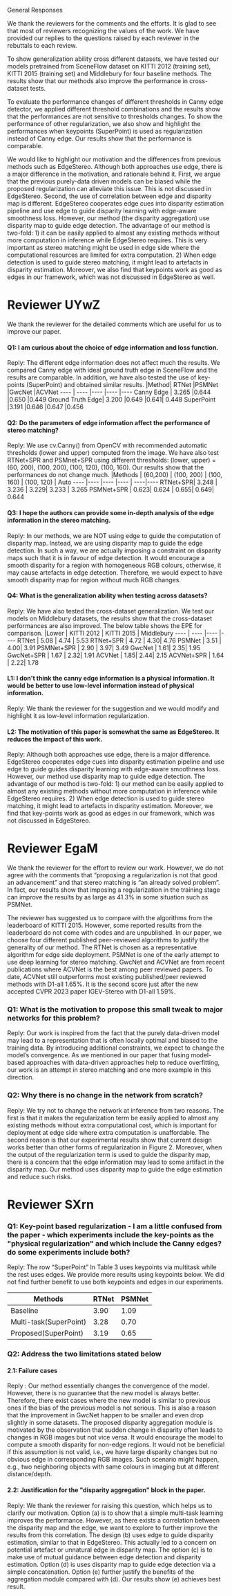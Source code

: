 General Responses

We thank the reviewers for the comments and the efforts. It is glad to see that most of reviewers recognizing the values of the work. We have provided our replies to the questions raised by each reviewer in the rebuttals to each review. 

To show generalization ability cross different datasets, we have tested our models pretrained from SceneFlow dataset on KITTI 2012 (training set), KITTI 2015 (training set) and Middlebury for four baseline methods. The results show that our methods also improve the performance in cross-dataset tests.

To evaluate the performance changes of different thresholds in Canny edge detector, we applied different threshold combinations and the results show that the performances are not sensitive to thresholds changes. To show the performance of other regularization, we also show and highlight the performances when keypoints (SuperPoint) is used as regularization instead of Canny edge. Our results show that the performance is comparable. 

We would like to highlight our motivation and the differences from previous methods such as EdgeStereo.  Although both approaches use edge, there is a major difference in the motivation, and rationale behind it. First, we argue that the previous purely-data driven models can be biased while the proposed regularization can alleviate this issue. This is not discussed in EdgeStereo. Second, the use of correlation between edge and disparity map is different. EdgeStereo cooperates edge cues into disparity estimation pipeline and use edge to guide disparity learning with edge-aware smoothness loss. However, our method (the disparity aggregation) use disparity map to guide edge detection. The advantage of our method is two-fold: 1) it can be easily applied to almost any existing methods without more computation in inference while EdgeStereo requires. This is very important as stereo matching might be used in edge side where the computational resources are limited for extra computation.   2) When edge detection is used to guide stereo matching, it might lead to artefacts in disparity estimation. Moreover, we also find that keypoints work as good as edges in our framework, which was not discussed in EdgeStereo as well.

            
# Reviewer UYwZ

We thank the reviewer for the detailed comments which are useful for us to improve our paper. 
#### Q1: I am curious about the choice of edge information and loss function. 
Reply: The different edge information does not affect much the results. We compared Canny edge with ideal ground truth edge in SceneFlow and the results are comparable. In addition, we have also tested the use of key-points (SuperPoint) and obtained similar results. 
|Method| RTNet |PSMNet |GwcNet |ACVNet
---- | ---- |---- |---- |---- 
Canny Edge | 3.265 |0.644 |0.650 |0.449
Ground Truth Edge| 3.200 |0.649 |0.641| 0.448
SuperPoint |3.191 |0.646 |0.647 |0.456
 
#### Q2: Do the parameters of edge information affect the performance of stereo matching?
Reply: We use cv.Canny() from OpenCV with recommended automatic thresholds (lower and upper) computed from the image. We have also test RTNet+SPR and PSMnet+SPR using different thresholds: (lower, upper) =  (60, 200), (100, 200), (100, 120), (100, 160). Our results show that the performances do not change much. 
|Methods | (60,200) | (100, 200) |  (100, 160)  | (100, 120)   | Auto 
---- |---- |---- |---- | ----|---- 
RTNet+SPR| 3.248 | 3.236  | 3.229| 3.233 | 3.265
PSMNet+SPR | 0.623| 0.624 | 0.655| 0.649|  0.644 

 
            
#### Q3: I hope the authors can provide some in-depth analysis of the edge information in the stereo matching. 
Reply: In our methods, we are NOT using edge to guide the computation of disparity map. Instead, we are using disparity map to guide the edge detection. In such a way, we are actually imposing a constraint on disparity maps such that it is in favour of edge detection. It would encourage a smooth disparity for a region with homogeneous RGB colours, otherwise, it may cause artefacts in edge detection. Therefore, we would expect to have smooth disparity map for region without much RGB changes. 

#### Q4: What is the generalization ability when testing across datasets?
Reply: We have also tested the cross-dataset generalization. We test our models on Middlebury datasets, the results show that the cross-dataset performances are also improved. The below table shows the EPE for comparison. 
 |Lower | KITTI 2012 | KITTI 2015 | Middlebury
---- | ---- |---- |---- 
RTNet | 5.08 | 4.74 | 5.53 
RTNet+SPR  | 4.72 | 4.30| 4.76
PSMNet  | 3.51 | 4.00| 3.91
PSMNet+SPR  | 2.90 | 3.97| 3.49
GwcNet | 1.61| 2.35| 1.95
GwcNet+SPR  | 1.67 | 2.32| 1.91
ACVNet  | 1.85| 2.44| 2.15
ACVNet+SPR | 1.64 | 2.22| 1.78

#### L1: I don't think the canny edge information is a physical information. It would be better to use low-level information instead of physical information.
Reply: We thank the reviewer for the suggestion and we would modify and highlight it as low-level information regularization. 
    
#### L2: The motivation of this paper is somewhat the same as EdgeStereo. It reduces the impact of this work.
Reply: Although both approaches use edge, there is a major difference. EdgeStereo cooperates edge cues into disparity estimation pipeline and use edge to guide  guides disparity learning with edge-aware smoothness loss. However, our method use disparity map to guide edge detection. The advantage of our method is two-fold: 1) our method can be easily applied to almost any existing methods without more computation in inference while EdgeStereo requires. 2) When edge detection is used to guide stereo matching, it might lead to artefacts in disparity estimation. Moreover, we find that key-points work as good as edges in our framework, which was not discussed in EdgeStereo.
            
# Reviewer EgaM
We thank the reviewer for the effort to review our work. However, we do not agree with the comments that “proposing a regularization is not that good an advancement” and that stereo matching is “an already solved problem”. In fact, our results show that imposing a regularization in the training stage can improve the results by as large as 41.3% in some situation such as PSMNet. 

The reviewer has suggested us to compare with the algorithms from the leaderboard of KITTI 2015. However, some reported results from the leaderboard do not come with codes and are unpublished. In our paper, we choose four different published peer-reviewed algorithms to justify the generality of our method. The RTNet is chosen as a representative algorithm for edge side deployment. PSMNet is one of the early attempt to use deep learning for stereo matching. GwcNet and ACVNet are from recent publications where ACVNet is the best among peer reviewed papers. To date, ACVNet still outperforms most existing published/peer reviewed methods with D1-all 1.65%. It is the second score just after the new accepted CVPR 2023 paper IGEV-Stereo with D1-all 1.59%.    
            
### Q1: What is the motivation to propose this small tweak to major networks for this problem?
Reply: Our work is inspired from the fact that the purely data-driven model may lead to a representation that is often locally optimal and biased to the training data. By introducing additional constraints, we expect to change the model’s convergence. As we mentioned in our paper that fusing model-based approaches with data-driven approaches help to reduce overfitting, our work is an attempt in stereo matching and one more example in this direction. 
            
### Q2: Why there is no change in the network from scratch?
Reply: We try not to change the network at inference from two reasons. The first is that it makes the regularization term be easily applied to almost any existing methods without extra computational cost, which is important for deployment at edge side where extra computation is unaffordable.  The second reason is that our experimental results show that current design works better than other forms of regularization in Figure 2. Moreover, when the output of the regularization term is used to guide the disparity map, there is a concern that the edge information may lead to some artifact in the disparity map. Our method uses disparity map to guide the edge estimation and reduce such risks.





# Reviewer  SXrn
            
### Q1: Key-point based regularization - I am a little confused from the paper - which experiments include the key-points as the "physical regularization" and which include the Canny edges? do some experiments include both?
Reply: The row “SuperPoint” In Table 3 uses keypoints via multitask while the rest uses edges. We provide more results using keypoints below. We did not find further benefit to use both keypoints and edges in our experiments.   
           
Methods|RTNet |PSMNet 
---- | ---- |---- 
Baseline|     3.90 | 1.09
Multi-task(SuperPoint)|  3.28|  0.70
Proposed(SuperPoint)|  3.19 | 0.65
            
### Q2: Address the two limitations stated below
#### 2.1: Failure cases 
Reply : Our method essentially changes the convergence of the model. However, there is no guarantee that the new model is always better. Therefore, there exist cases where the new model is similar to previous ones if the bias of the previous model is not serious. This is also a reason that the improvement in GwcNet happen to be smaller and even drop slightly in some datasets. The proposed disparity aggregation module is motivated by the observation that sudden change in disparity often leads to changes in RGB images but not vice versa. It would encourage the model to compute a smooth disparity for non-edge regions. It would not be beneficial if this assumption is not valid, i.e., we have large disparity changes but no obvious edge in corresponding RGB images. Such scenario might happen, e.g., two neighboring objects with same colours in imaging but at different distance/depth. 
           
#### 2.2: Justification for the "disparity aggregation" block in the paper.  
Reply: We thank the reviewer for raising this question, which helps us to clarify our motivation. Option (a) is to show that a simple multi-task learning improves the performance. However, as there exists a correlation between the disparity map and the edge, we want to explore to further improve the results from this correlation. The design (b) uses edge to guide disparity estimation, similar to that in EdgeStereo. This actually led to a concern on potential artefact or unnatural edge in disparity map. The option (c) is to make use of mutual guidance between edge detection and disparity estimation. Option (d) is uses disparity map to guide edge detection via a simple concatenation. Option (e) further justify the benefits of the aggregation module compared with (d). Our results show (e) achieves best result.

 

 



